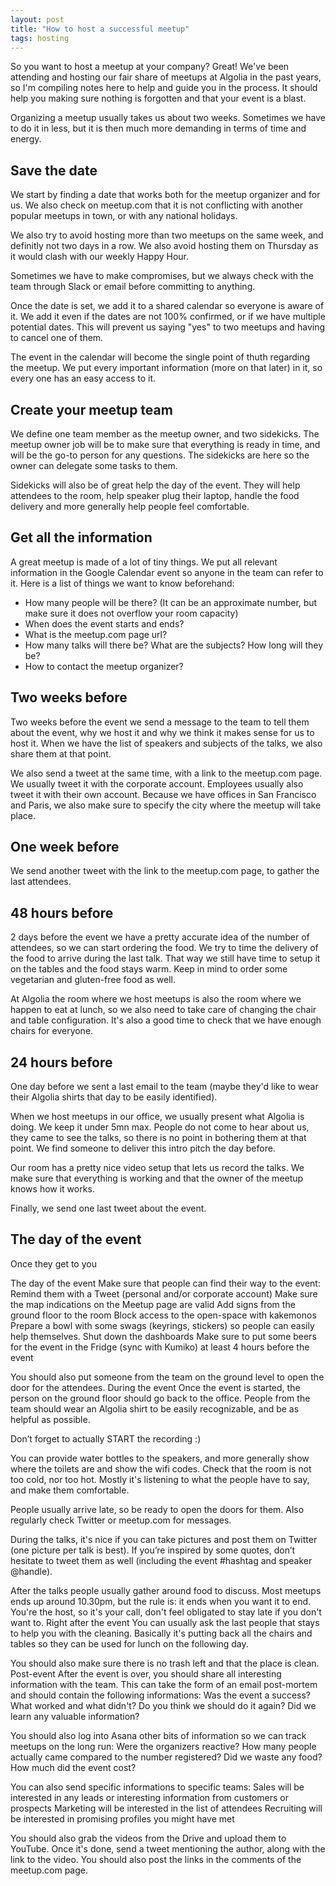 ```yaml
---
layout: post
title: "How to host a successful meetup"
tags: hosting
---
```


So you want to host a meetup at your company? Great! We've been attending and
hosting our fair share of meetups at Algolia in the past years, so I'm compiling
notes here to help and guide you in the process. It should help you making sure
nothing is forgotten and that your event is a blast.

Organizing a meetup usually takes us about two weeks. Sometimes we have to do it
in less, but it is then much more demanding in terms of time and energy.

## Save the date

We start by finding a date that works both for the meetup organizer and for us.
We also check on meetup.com that it is not conflicting with another popular
meetups in town, or with any national holidays.

We also try to avoid hosting more than two meetups on the same week, and
definitly not two days in a row. We also avoid hosting them on Thursday as it
would clash with our weekly Happy Hour.

Sometimes we have to make compromises, but we always check with the team through
Slack or email before committing to anything.

Once the date is set, we add it to a shared calendar so everyone is aware of it.
We add it even if the dates are not 100% confirmed, or if we have multiple
potential dates. This will prevent us saying "yes" to two meetups and having to
cancel one of them.

The event in the calendar will become the single point of thuth regarding the
meetup. We put every important information (more on that later) in it, so every
one has an easy access to it. 

## Create your meetup team

We define one team member as the meetup owner, and two sidekicks. The meetup
owner job will be to make sure that everything is ready in time, and will be the
go-to person for any questions. The sidekicks are here so the owner can delegate
some tasks to them.

Sidekicks will also be of great help the day of the event. They will help
attendees to the room, help speaker plug their laptop, handle the food delivery
and more generally help people feel comfortable.

## Get all the information

A great meetup is made of a lot of tiny things. We put all relevant information
in the Google Calendar event so anyone in the team can refer to it. Here is
a list of things we want to know beforehand:

- How many people will be there? (It can be an approximate number, but make sure
  it does not overflow your room capacity)
- When does the event starts and ends?
- What is the meetup.com page url?
- How many talks will there be? What are the subjects? How long will they be?
- How to contact the meetup organizer?

## Two weeks before

Two weeks before the event we send a message to the team to tell them about the
event, why we host it and why we think it makes sense for us to host it. When we
have the list of speakers and subjects of the talks, we also share them at that
point.

We also send a tweet at the same time, with a link to the meetup.com page. We
usually tweet it with the corporate account. Employees usually also tweet it
with their own account. Because we have offices in San Francisco and Paris, we
also make sure to specify the city where the meetup will take place.

## One week before

We send another tweet with the link to the meetup.com page, to gather the last
attendees.

## 48 hours before

2 days before the event we have a pretty accurate idea of the number of
attendees, so we can start ordering the food. We try to time the delivery of the
food to arrive during the last talk. That way we still have time to setup it on
the tables and the food stays warm. Keep in mind to order some vegetarian and
gluten-free food as well.

At Algolia the room where we host meetups is also the room where we happen to
eat at lunch, so we also need to take care of changing the chair and table
configuration. It's also a good time to check that we have enough chairs for
everyone.

## 24 hours before

One day before we sent a last email to the team (maybe they'd like to wear their
Algolia shirts that day to be easily identified).

When we host meetups in our office, we usually present what Algolia is doing. We
keep it under 5mn max. People do not come to hear about us, they came to see the
talks, so there is no point in bothering them at that point. We find someone to
deliver this intro pitch the day before.

Our room has a pretty nice video setup that lets us record the talks. We make
sure that everything is working and that the owner of the meetup knows how it
works.

Finally, we send one last tweet about the event.

## The day of the event

Once they get to you


The day of the event
Make sure that people can find their way to the event:
Remind them with a Tweet (personal and/or corporate account)
Make sure the map indications on the Meetup page are valid
Add signs from the ground floor to the room
Block access to the open-space with kakemonos
Prepare a bowl with some swags (keyrings, stickers) so people can easily help themselves.
Shut down the dashboards
Make sure to put some beers for the event in the Fridge (sync with Kumiko) at least 4 hours before the event

You should also put someone from the team on the ground level to open the door
for the attendees.
During the event
Once the event is started, the person on the ground floor should go back to the
office. People from the team should wear an Algolia shirt to be easily
recognizable, and be as helpful as possible.

Don’t forget to actually START the recording :)

You can provide water bottles to the speakers, and more generally show where the
toilets are and show the wifi codes. Check that the room is not too cold, nor
too hot. Mostly it's listening to what the people have to say, and make them
comfortable.

People usually arrive late, so be ready to open the doors for them. Also
regularly check Twitter or meetup.com for messages.

During the talks, it's nice if you can take pictures and post them on Twitter
(one picture per talk is best). If you’re inspired by some quotes, don’t hesitate to tweet them as well (including the event #hashtag and speaker @handle).

After the talks people usually gather around food to discuss. Most meetups ends
up around 10.30pm, but the rule is: it ends when you want it to end. You're the
host, so it's your call, don't feel obligated to stay late if you don't want to.
Right after the event
You can usually ask the last people that stays to help you with the cleaning. Basically it's putting back all the chairs and tables so they can be used for lunch on the following day.

You should also make sure there is no trash left and that the place is clean.
Post-event
After the event is over, you should share all interesting information with the
team. This can take the form of an email post-mortem and should contain the
following informations:
Was the event a success?
What worked and what didn't?
Do you think we should do it again?
Did we learn any valuable information?

You should also log into Asana other bits of information so we can track meetups
on the long run:
Were the organizers reactive?
How many people actually came compared to the number registered?
Did we waste any food?
How much did the event cost?

You can also send specific informations to specific teams:
Sales will be interested in any leads or interesting information from customers or prospects
Marketing will be interested in the list of attendees
Recruiting will be interested in promising profiles you might have met

You should also grab the videos from the Drive and upload them to YouTube. Once
it's done, send a tweet mentioning the author, along with the link to the
video. You should also post the links in the comments of the meetup.com page.

